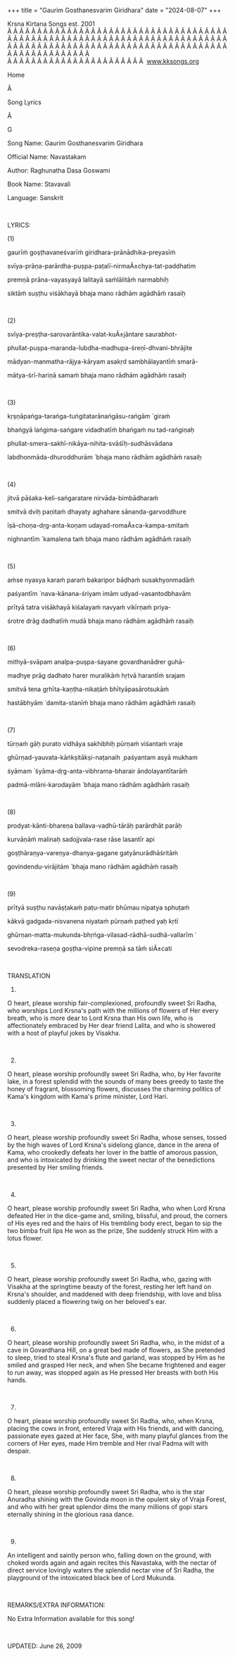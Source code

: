 +++ 
title = "Gaurim Gosthanesvarim Giridhara"
date = "2024-08-07"
+++

Krsna Kirtana 
Songs
 est. 2001
Â Â Â Â Â Â Â Â Â Â Â Â Â Â Â Â Â Â Â Â Â Â Â Â Â Â Â Â Â Â Â Â Â Â Â Â Â Â Â Â Â Â Â Â Â Â Â Â Â Â Â Â Â Â Â Â Â Â Â Â Â Â Â Â Â Â Â Â Â Â Â Â Â Â Â Â Â Â Â Â Â Â Â Â Â Â Â Â Â Â Â Â Â Â Â Â Â Â Â Â Â Â Â Â Â Â Â Â Â Â Â Â Â Â Â Â Â Â Â Â Â Â Â Â Â  
Â Â Â Â Â Â Â Â Â Â Â Â Â Â Â Â Â Â Â Â Â Â Â  
www.kksongs.org








Home


Ã 
 
Song Lyrics
 
Ã 
 
G


Song Name: Gaurim Gosthanesvarim Giridhara


Official Name: Navastakam


Author: 
Raghunatha Dasa Goswami


Book Name: 
Stavavali


Language: 
Sanskrit


 


LYRICS:


(1)


gaurīḿ
goṣṭhavaneśvarīḿ
giridhara-prānādhika-preyasīḿ


svīya-prāṇa-parārdha-puṣpa-paṭalī-nirmaÃ±chya-tat-paddhatim


premṇā
 prāna-vayasyayā lalitayā
saḿlālitāḿ narmabhiḥ


siktāḿ
suṣṭhu viśākhayā bhaja mano rādhām
agādhāḿ rasaiḥ


 


(2)


svīya-preṣṭha-sarovarāntika-valat-kuÃ±jāntare
 saurabhot-


phullat-puṣpa-maranda-lubdha-madhupa-śreṇī-dhvani-bhrājite


mādyan-manmatha-rājya-kāryam
 asakṛd sambhālayantīḿ
smarā-


mātya-śrī-hariṇā
 samaḿ bhaja mano rādhām
agādhāḿ rasaiḥ


 


(3)


kṛṣṇāpańga-tarańga-tuńgitatarānańgāsu-rańgām
́ giraḿ


bhańgyā
 lańgima-sańgare vidadhatīḿ
bhańgaḿ nu tad-rańgiṇaḥ


phullat-smera-sakhī-nikāya-nihita-svāśīḥ-sudhāsvādana


labdhonmāda-dhuroddhurām
́ bhaja mano rādhām
agādhāḿ rasaiḥ


 


(4)


jitvā
 pāśaka-keli-sańgaratare
nirvāda-bimbādharaḿ


smitvā
 dviḥ paṇitaḿ dhayaty aghahare
sānanda-garvoddhure


īṣā-choṇa-dṛg-anta-koṇam
 udayad-romaÃ±ca-kampa-smitaḿ


nighnantīm
́ kamalena taḿ bhaja mano
rādhām agādhāḿ rasaiḥ


 


(5)


aḿse
 nyasya karaḿ paraḿ bakaripor
bāḍhaḿ susakhyonmadāḿ


paśyantīm
́ nava-kānana-śriyam imām
udyad-vasantodbhavām


prītyā
 tatra viśākhayā kiśalayaḿ
navyaḿ vikīrṇaḿ priya-


śrotre
 drāg dadhatīḿ mudā bhaja mano
rādhām agādhāḿ rasaiḥ


 


(6)


mithyā-svāpam
 analpa-puṣpa-śayane govardhanādrer
guhā-


madhye
 prāg dadhato harer muralikāḿ
hṛtvā harantīḿ srajam


smitvā
 tena
gṛhīta-kaṇṭha-nikaṭāḿ
bhītyāpasārotsukāḿ


hastābhyām
́ damita-stanīḿ bhaja mano
rādhām agādhāḿ rasaiḥ


 


(7)


tūrṇaḿ
gāḥ purato vidhāya sakhibhiḥ pūrṇaḿ
viśantaḿ vraje


ghūrṇad-yauvata-kāńkṣitākṣi-naṭanaih
̣ paśyantam asyā mukham


śyāmam
́
śyāma-dṛg-anta-vibhrama-bharair
āndolayantītarāḿ


padmā-mlāni-karodayām
́ bhaja mano rādhām
agādhāḿ rasaiḥ


 


(8)


prodyat-kānti-bhareṇa
 ballava-vadhū-tārāḥ
parārdhāt parāḥ


kurvāṇāḿ
malinaḥ sadojjvala-rase rāse lasantīr 
api


goṣṭhāraṇya-vareṇya-dhanya-gagane
 gatyānurādhāśritāḿ


govindendu-virājitām
́ bhaja mano rādhām
agādhāḿ rasaiḥ


 


(9)


prītyā
 suṣṭhu
navāṣṭakaḿ paṭu-matir bhūmau nipatya
sphuṭaḿ


kākvā
 gadgada-nisvanena niyataḿ
pūrṇaḿ paṭhed yaḥ kṛtī


ghūrṇan-matta-mukunda-bhṛńga-vilasad-rādhā-sudhā-vallarīm
́


sevodreka-raseṇa
 goṣṭha-vipine premṇā sa
tāḿ siÃ±cati


 


TRANSLATION


1)
O heart, please worship fair-complexioned, profoundly sweet Sri Radha, who
worships Lord Krsna's path with the millions of flowers of Her every breath,
who is more dear to Lord Krsna than His own life, who is affectionately
embraced by Her dear friend Lalita, and who is showered with a host of playful
jokes by Visakha. 


 


2)
O heart, please worship profoundly sweet Sri Radha, who, by Her favorite lake,
in a forest splendid with the sounds of many bees greedy to taste the honey of
fragrant, blossoming flowers, discusses the charming politics of Kama's kingdom
with Kama's prime minister, Lord Hari.


 


3)
O heart, please worship profoundly sweet Sri Radha, whose senses, tossed by the
high waves of Lord Krsna's sidelong glance, dance in the arena of Kama, who
crookedly defeats her lover in the battle of amorous passion, and who is
intoxicated by drinking the sweet nectar of the benedictions presented by Her
smiling friends.


 


4)
O heart, please worship profoundly sweet Sri Radha, who when Lord Krsna
defeated Her in the dice-game and, smiling, blissful, and proud, the corners of
His eyes red and the hairs of His trembling body erect, began to sip the two
bimba fruit lips He won as the prize, She suddenly struck Him with a lotus
flower.


 


5)
O heart, please worship profoundly sweet Sri Radha, who, gazing with Visakha at
the springtime beauty of the forest, resting her left hand on Krsna's shoulder,
and maddened with deep friendship, with love and bliss suddenly placed a
flowering twig on her beloved's ear. 


 


6)
O heart, please worship profoundly sweet Sri Radha, who, in the midst of a cave
in Govardhana Hill, on a great bed made of flowers, as She pretended to sleep,
tried to steal Krsna's flute and garland, was stopped by Him as he smiled and
grasped Her neck, and when She became frightened and eager to run away, was
stopped again as He pressed Her breasts with both His hands.


 


7)
O heart, please worship profoundly sweet Sri Radha, who, when Krsna, placing
the cows in front, entered Vraja with His friends, and with dancing, passionate
eyes gazed at Her face, She, with many playful glances from the corners of Her
eyes, made Him tremble and Her rival Padma wilt with despair.


 


8)
O heart, please worship profoundly sweet Sri Radha, who is the star Anuradha
shining with the Govinda moon in the opulent sky of Vraja Forest, and who with
her great splendor dims the many millions of gopi stars eternally shining in
the glorious rasa dance.


 


9)
An intelligent and saintly person who, falling down on the ground, with choked
words again and again recites this Navastaka, with the nectar of direct service
lovingly waters the splendid nectar vine of Sri Radha, the playground of the
intoxicated black bee of Lord Mukunda.


 


REMARKS/EXTRA INFORMATION:


No
Extra Information available for this song!


 


UPDATED:
 June 26, 2009